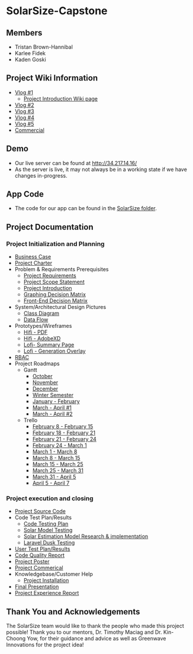 # SolarSize-Capstone

## Members
- Tristan Brown-Hannibal
- Karlee Fidek
- Kaden Goski


## Project Wiki Information
- [Vlog #1](https://youtu.be/vIezxYcWhYg)
    - [Project Introduction Wiki page](https://github.com/karleefidek/char-ENSE-Capstone/wiki/Project-Introduction)
- [Vlog #2](https://www.youtube.com/watch?v=l39kQBDbjYQ)
- [Vlog #3](https://www.youtube.com/watch?v=OXaExlkIzw8)
- [Vlog #4](https://www.youtube.com/watch?v=oXmdjmmznls)
- [Vlog #5](https://www.youtube.com/watch?v=IY3JKgQl3h0)
- [Commercial](https://www.youtube.com/watch?v=9FCGwikCOzw)

## Demo
- Our live server can be found at http://34.217.14.16/
- As the server is live, it may not always be in a working state if we have changes in-progress.

## App Code
- The code for our app can be found in the [SolarSize folder](https://github.com/karleefidek/SolarSize-Capstone/tree/main/SolarSize).

## Project Documentation

### Project Initialization and Planning
- [Business Case](https://github.com/karleefidek/SolarSize-Capstone/blob/main/Project%20Documentation/Planning/SolarSize%20-%20Business%20Case.pdf)
- [Project Charter](https://github.com/karleefidek/SolarSize-Capstone/blob/main/Project%20Documentation/Planning/SolarSize%20-%20Project%20Charter.pdf)
- Problem & Requirements Prerequisites
    - [Project Requirements](https://github.com/karleefidek/SolarSize-Capstone/blob/main/Project%20Documentation/Planning/SolarSize%20-%20Project%20Requirements.pdf)
    - [Project Scope Statement](https://github.com/karleefidek/SolarSize-Capstone/blob/main/Project%20Documentation/Planning/SolarSize%20-%20Project%20Scope%20Statement.pdf)
    - [Project Introduction](https://github.com/karleefidek/SolarSize-Capstone/wiki/Project-Introduction)
    - [Graphing Decision Matrix](https://github.com/karleefidek/SolarSize-Capstone/blob/main/Project%20Documentation/Design/SolarSize%20-%20Graphing%20Decision%20Matrix.pdf)
    - [Front-End Decision Matrix](https://github.com/karleefidek/SolarSize-Capstone/blob/main/Project%20Documentation/Design/SolarSize%20-%20Front-End%20Decision%20Matrix.pdf)
- System/Architectural Design Pictures
  - [Class Diagram](https://github.com/karleefidek/SolarSize-Capstone/blob/main/Project%20Documentation/Design/SolarSize%20-%20Class%20Diagram.pdf)
  - [Data Flow](https://github.com/karleefidek/SolarSize-Capstone/blob/main/Project%20Documentation/Design/SolarSize%20-%20Data%20Flow.pdf)
- Prototypes/Wireframes
  - [Hifi - PDF](https://github.com/karleefidek/SolarSize-Capstone/blob/main/Project%20Documentation/Design/SolarSize%20-%20Hifi%20Pages.pdf)
  - [Hifi - AdobeXD](https://github.com/karleefidek/SolarSize-Capstone/blob/main/Project%20Documentation/Design/SolarSize%20-%20Adobe%20XD%20Hifi.xd)
  - [Lofi- Summary Page](https://github.com/karleefidek/SolarSize-Capstone/blob/main/Project%20Documentation/Design/SolarSize%20-%20Summary%20Details%20Lofi.PNG)
  - [Lofi - Generation Overlay](https://github.com/karleefidek/SolarSize-Capstone/blob/main/Project%20Documentation/Design/SolarSize%20-%20Generation%20Overlay%20Lofi.PNG)
- [RBAC](https://github.com/karleefidek/SolarSize-Capstone/blob/main/Project%20Documentation/Design/Solar%20Size%20-%20Role%20Based%20Access%20Control.pdf)
- Project Roadmaps
  - Gantt
    - [October](https://github.com/karleefidek/SolarSize-Capstone/blob/main/Project%20Documentation/Gantt%20Chart/October.PNG)
    - [November](https://github.com/karleefidek/SolarSize-Capstone/blob/main/Project%20Documentation/Gantt%20Chart/November.PNG)
    - [December](https://github.com/karleefidek/SolarSize-Capstone/blob/main/Project%20Documentation/Gantt%20Chart/December.PNG)
    - [Winter Semester](https://github.com/karleefidek/SolarSize-Capstone/blob/main/Project%20Documentation/Gantt%20Chart/Winter%20Semester%202021.pdf)
    - [January - February](https://github.com/karleefidek/SolarSize-Capstone/blob/main/Project%20Documentation/Gantt%20Chart/Jan-Feb.PNG)
    - [March - April #1](https://github.com/karleefidek/SolarSize-Capstone/blob/main/Project%20Documentation/Gantt%20Chart/Mar-Apr.PNG)
    - [March - April #2](https://github.com/karleefidek/SolarSize-Capstone/blob/main/Project%20Documentation/Gantt%20Chart/Updated%20Mar-Apr.png)
  - Trello
    - [February 8 - February 15](https://github.com/karleefidek/SolarSize-Capstone/blob/main/Project%20Documentation/Trello%20Board/Scrum%206%20-%20Feb%208%20to%20Feb%2015.png)
    - [February 18 - February 21](https://github.com/karleefidek/SolarSize-Capstone/blob/main/Project%20Documentation/Trello%20Board/Project%20Bazaar%20Day%20%232%20-%20Feb%2018%20to%20Feb%2021.png)
    - [February 21 - February 24](https://github.com/karleefidek/SolarSize-Capstone/blob/main/Project%20Documentation/Trello%20Board/Project%20Bazaar%20Day%20%232%20-%20Feb%2021%20to%20Feb%2024.png)
    - [February 24 - March 1](https://github.com/karleefidek/SolarSize-Capstone/blob/main/Project%20Documentation/Trello%20Board/Project%20Bazaar%20Day%20%232%20-%20Feb%2024%20to%20Mar%201.png)
    - [March 1 - March 8](https://github.com/karleefidek/SolarSize-Capstone/blob/main/Project%20Documentation/Trello%20Board/Vlog%205%20-%20Mar%201%20to%20Mar%208.png)
    - [March 8 - March 15](https://github.com/karleefidek/SolarSize-Capstone/blob/main/Project%20Documentation/Trello%20Board/Scrum%207%20-%20Mar%208%20to%20Mar%2015.png)
    - [March 15 - March 25](https://github.com/karleefidek/SolarSize-Capstone/blob/main/Project%20Documentation/Trello%20Board/Mar%2015%20to%20Mar%2025.png)
    - [March 25 - March 31](https://github.com/karleefidek/SolarSize-Capstone/blob/main/Project%20Documentation/Trello%20Board/Mar%2025%20to%20Mar%2031.png)
    - [March 31 - April 5](https://github.com/karleefidek/SolarSize-Capstone/blob/main/Project%20Documentation/Trello%20Board/Mar%2031%20to%20Apr%205.png)
    - [April 5 - April 7](https://github.com/karleefidek/SolarSize-Capstone/blob/main/Project%20Documentation/Trello%20Board/Apr%205%20to%20Apr%207.png)
### Project execution and closing
- [Project Source Code](https://github.com/karleefidek/SolarSize-Capstone/tree/main/SolarSize)
- Code Test Plan/Results
  - [Code Testing Plan](https://github.com/karleefidek/SolarSize-Capstone/blob/main/Project%20Documentation/Testing/Code%20Testing%20Plan.pdf)
  - [Solar Model Testing](https://github.com/karleefidek/SolarSize-Capstone/blob/main/Project%20Documentation/Testing/SolarSize%20-%20Solar%20Model%20Testing.pdf)
  - [Solar Estimation Model Research & implementation](https://github.com/karleefidek/SolarSize-Capstone/blob/main/Project%20Documentation/Testing/Solar%20Estimation%20Model%20-%20Research%20and%20Implementation.pdf)
  - [Laravel Dusk Testing](https://github.com/karleefidek/SolarSize-Capstone/blob/main/Project%20Documentation/Testing/Laravel%20Dusk%20Testing.pdf)
- [User Test Plan/Results](https://github.com/karleefidek/SolarSize-Capstone/blob/main/Project%20Documentation/Testing/SolarSize%20-%20User%20Testing%20Plan%20and%20Results.pdf)
- [Code Quality Report](https://github.com/karleefidek/SolarSize-Capstone/blob/main/Project%20Documentation/Reports/SolarSize%20-%20Code%20Quality%20Report.pdf)
- [Project Poster](https://github.com/karleefidek/SolarSize-Capstone/blob/main/Project%20Day/SolarSize%20-%20Project%20Day%20Poster.pdf)
- [Project Commerical](https://www.youtube.com/watch?v=9FCGwikCOzw)
- Knowledgebase/Customer Help
  - [Project Installation](https://github.com/karleefidek/SolarSize-Capstone/blob/main/Solar%20Size%20-%20Installation.pdf)
- [Final Presentation](https://github.com/karleefidek/SolarSize-Capstone/blob/main/Project%20Day/SolarSize%20-%20Project%20Day%20Presentation.pdf)
- [Project Experience Report](https://github.com/karleefidek/SolarSize-Capstone/blob/main/Project%20Documentation/Reports/SolarSize%20-%20Project%20Experience%20Report.pdf)

## Thank You and Acknowledgements

The SolarSize team would like to thank the people who made this project possible! Thank you to our mentors, Dr. Timothy Maciag and Dr. Kin-Choong Yow, for their guidance and advice as well as Greenwave Innovations for the project idea!
